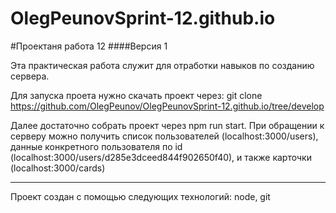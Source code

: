 # OlegPeunovSprint-12.github.io

#Проектаня работа 12
####Версия 1  

Эта практическая работа служит для отработки навыков по созданию сервера.


Для запуска проета нужно скачать проект через: git clone https://github.com/OlegPeunov/OlegPeunovSprint-12.github.io/tree/develop

Далее достаточно собрать проект через npm run start. При обращении к серверу можно получить список пользователей (localhost:3000/users), данные конкретного пользователя по id (localhost:3000/users/d285e3dceed844f902650f40), и также карточки (localhost:3000/cards)




***
Проект создан с помощью следующих технологий: node, git
